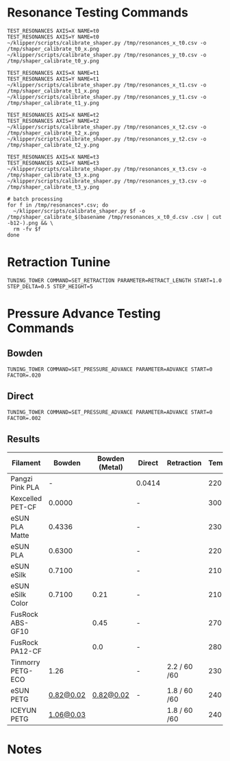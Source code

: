 # Resonance Testing Commands

```
TEST_RESONANCES AXIS=X NAME=t0
TEST_RESONANCES AXIS=Y NAME=t0
~/klipper/scripts/calibrate_shaper.py /tmp/resonances_x_t0.csv -o /tmp/shaper_calibrate_t0_x.png
~/klipper/scripts/calibrate_shaper.py /tmp/resonances_y_t0.csv -o /tmp/shaper_calibrate_t0_y.png

TEST_RESONANCES AXIS=X NAME=t1
TEST_RESONANCES AXIS=Y NAME=t1
~/klipper/scripts/calibrate_shaper.py /tmp/resonances_x_t1.csv -o /tmp/shaper_calibrate_t1_x.png
~/klipper/scripts/calibrate_shaper.py /tmp/resonances_y_t1.csv -o /tmp/shaper_calibrate_t1_y.png

TEST_RESONANCES AXIS=X NAME=t2
TEST_RESONANCES AXIS=Y NAME=t2
~/klipper/scripts/calibrate_shaper.py /tmp/resonances_x_t2.csv -o /tmp/shaper_calibrate_t2_x.png
~/klipper/scripts/calibrate_shaper.py /tmp/resonances_y_t2.csv -o /tmp/shaper_calibrate_t2_y.png

TEST_RESONANCES AXIS=X NAME=t3
TEST_RESONANCES AXIS=Y NAME=t3
~/klipper/scripts/calibrate_shaper.py /tmp/resonances_x_t3.csv -o /tmp/shaper_calibrate_t3_x.png
~/klipper/scripts/calibrate_shaper.py /tmp/resonances_y_t3.csv -o /tmp/shaper_calibrate_t3_y.png

# batch processing
for f in /tmp/resonances*.csv; do
  ~/klipper/scripts/calibrate_shaper.py $f -o /tmp/shaper_calibrate_$(basename /tmp/resonances_x_t0_d.csv .csv | cut -b12-).png && \
  rm -fv $f
done

```

# Retraction Tunine

```
TUNING_TOWER COMMAND=SET_RETRACTION PARAMETER=RETRACT_LENGTH START=1.0 STEP_DELTA=0.5 STEP_HEIGHT=5
```

# Pressure Advance Testing Commands

## Bowden

```
TUNING_TOWER COMMAND=SET_PRESSURE_ADVANCE PARAMETER=ADVANCE START=0 FACTOR=.020
```

## Direct

```
TUNING_TOWER COMMAND=SET_PRESSURE_ADVANCE PARAMETER=ADVANCE START=0 FACTOR=.002
```

## Results

| Filament          | Bowden    | Bowden (Metal) | Direct | Retraction   | Temp. | Flow   | Comments     |
| ----------------- | --------- | -------------- | ------ | ------------ | ----- | ------ | ------------ |
| Pangzi Pink PLA   | -         |                | 0.0414 |              | 220   |        |              |
| Kexcelled PET-CF  | 0.0000    |                | -      |              | 300   |        |              |
| eSUN PLA Matte    | 0.4336    |                | -      |              | 230   |        |              |
| eSUN PLA          | 0.6300    |                | -      |              | 220   |        |              |
| eSUN eSilk        | 0.7100    |                | -      |              | 210   |        |              |
| eSUN eSilk Color  | 0.7100    | 0.21           | -      |              | 210   |        |              |
| FusRock ABS-GF10  |           | 0.45           | -      |              | 270   |        |              |
| FusRock PA12-CF   |           | 0.0            | -      |              | 280   |        |              |
| Tinmorry PETG-ECO | 1.26      |                | -      | 2.2 / 60 /60 | 230   |        |              |
| eSUN PETG         | 0.82@0.02 | 0.82@0.02      | -      | 1.8 / 60 /60 | 240   | 0.9765 | Max flow 4.0 |
| ICEYUN PETG       | 1.06@0.03 |                |        | 1.8 / 60 /60 | 240   | 0.966  | Max flow 6.0 |

# Notes
